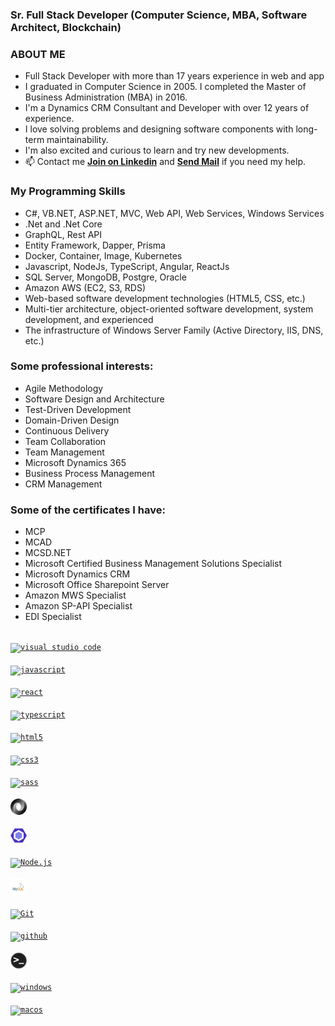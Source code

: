 ### Sr. Full Stack Developer (Computer Science, MBA, Software Architect, Blockchain)

### ABOUT ME     
   
- Full Stack Developer with more than 17 years experience in web and app
- I graduated in Computer Science in 2005. I completed the Master of Business Administration (MBA) in 2016.
- I'm a Dynamics CRM Consultant and Developer with over 12 years of experience.
- I love solving problems and designing software components with long-term maintainability.
- I'm also excited and curious to learn and try new developments.
- 📫 Contact me **[Join on Linkedin](https://www.linkedin.com/in/korkmazvolkan)** and **<a href="mailto:volkankorkmaz@gmail.com">Send Mail</a>** if you need my help.

### My Programming Skills
- C#, VB.NET, ASP.NET, MVC, Web API, Web Services, Windows Services
- .Net and .Net Core
- GraphQL, Rest API
- Entity Framework, Dapper, Prisma
- Docker, Container, Image, Kubernetes
- Javascript, NodeJs, TypeScript, Angular, ReactJs
- SQL Server, MongoDB, Postgre, Oracle
- Amazon AWS (EC2, S3, RDS)
- Web-based software development technologies (HTML5, CSS, etc.)
- Multi-tier architecture, object-oriented software development, system development, and experienced
- The infrastructure of Windows Server Family (Active Directory, IIS, DNS, etc.)

### Some professional interests:
- Agile Methodology
- Software Design and Architecture
- Test-Driven Development
- Domain-Driven Design
- Continuous Delivery
- Team Collaboration
- Team Management
- Microsoft Dynamics 365
- Business Process Management
- CRM Management

### Some of the certificates I have:
- MCP 
- MCAD 
- MCSD.NET 
- Microsoft Certified Business Management Solutions Specialist
- Microsoft Dynamics CRM
- Microsoft Office Sharepoint Server
- Amazon MWS Specialist
- Amazon SP-API Specialist
- EDI Specialist

[<code>
<img alt="visual studio code" width="26px" src="https://img.icons8.com/fluent/240/000000/visual-studio-code-2019.png" />
</code>](https://code.visualstudio.com/)
[<code>
<img alt="javascript" width="26px" src="https://img.icons8.com/color/240/000000/javascript.png" />
</code>](https://developer.mozilla.org/en-US/docs/Web/JavaScript)
[<code>
<img alt="react" width="26px" src="https://img.icons8.com/color/240/000000/react-native.png" />
</code>](https://reactjs.org/)
[<code>
<img alt="typescript" width="26px" src="https://img.icons8.com/color/240/000000/typescript.png">
</code>](https://www.typescriptlang.org/)
[<code>
<img alt="html5" width="26px" src="https://img.icons8.com/color/240/000000/html-5.png">
</code>](https://developer.mozilla.org/en-US/docs/Web/HTML)
[<code>
<img alt="css3" width="26px" src="https://img.icons8.com/color/240/000000/css3.png">
</code>](https://developer.mozilla.org/en-US/docs/Web/CSS)
[<code>
<img alt="sass" width="26px" src="https://img.icons8.com/color/240/000000/sass.png">
</code>](https://sass-lang.com/)
[<code>
<img alt="json" width="26px" src="https://raw.githubusercontent.com/github/explore/80688e429a7d4ef2fca1e82350fe8e3517d3494d/topics/json/json.png">
</code>](https://www.json.org/json-en.html)
[<code>
<img alt="eslint" width="26px" src="https://raw.githubusercontent.com/github/explore/80688e429a7d4ef2fca1e82350fe8e3517d3494d/topics/eslint/eslint.png">
</code>](https://eslint.org/)
[<code>
<img alt="Node.js" width="26px" src="https://img.icons8.com/color/240/000000/nodejs.png">
</code>](https://nodejs.org/en/)
[<code>
<img alt="MySQL" width="26px" src="https://raw.githubusercontent.com/github/explore/80688e429a7d4ef2fca1e82350fe8e3517d3494d/topics/mysql/mysql.png">
</code>](https://dev.mysql.com/)
[<code>
<img alt="Git" width="26px" src="https://img.icons8.com/color/240/000000/git.png">
</code>](https://git-scm.com/)
[<code>
<img alt="github" width="26px" src="https://img.icons8.com/ios-glyphs/240/000000/github.png">
</code>](https://github.com/)
[<code>
<img alt="terminal" width="26px" src="https://raw.githubusercontent.com/github/explore/80688e429a7d4ef2fca1e82350fe8e3517d3494d/topics/terminal/terminal.png">
</code>](https://docs.microsoft.com/en-us/windows/terminal/)
[<code>
<img alt="windows" width="26px" src="https://img.icons8.com/color/240/000000/windows-10.png">
</code>](https://www.microsoft.com/en-us/windows)
[<code>
<img alt="macos" width="26px" src="https://img.icons8.com/officel/160/000000/mac-logo.png">
</code>](https://developer.apple.com/macos/)

